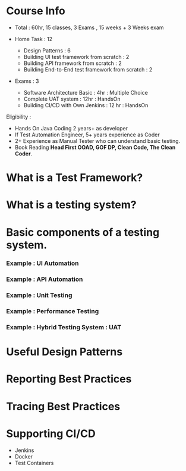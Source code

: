 # Course Info
- Total : 60hr, 15 classes, 3 Exams , 15 weeks + 3 Weeks exam
  
- Home Task : 12
  - Design Patterns : 6 
  - Building UI test framework from scratch : 2
  - Building API framework from scratch : 2
  - Building End-to-End test framework from scratch : 2

- Exams : 3
    - Software Architecture Basic : 4hr : Multiple Choice
    - Complete UAT system : 12hr : HandsOn
    - Building CI/CD with Own Jenkins : 12 hr : HandsOn


Eligibility : 
- Hands On Java Coding 2 years+ as developer 
- If Test Automation Engineer, 5+ years experience as Coder
- 2+ Experience as Manual Tester who can understand basic testing. 
- Book Reading **Head First OOAD, GOF DP, Clean Code, The Clean Coder**.  

# What is a Test Framework?

# What is a testing system?

# Basic components of a testing system. 

### Example : UI Automation

### Example : API Automation

### Example : Unit Testing

### Example : Performance Testing

### Example : Hybrid Testing System : UAT

# Useful Design Patterns 

# Reporting Best Practices

# Tracing Best Practices 

# Supporting CI/CD
- Jenkins
- Docker
- Test Containers 
